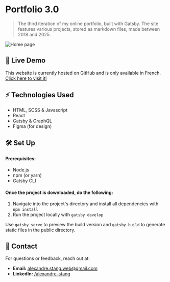 # Portfolio 3.0

> The third iteration of my online portfolio, built with Gatsby. The site features various projects, stored
> as markdown files, made between 2018 and 2025.


![Home page](/public/og-image.png)

## 🚀 Live Demo

This website is currently hosted on GitHub and is only available in French. [Click here to visit it!](https://alexandrestang.github.io/)

## ⚡ Technologies Used

- HTML, SCSS & Javascript
- React
- Gatsby & GraphQL
- Figma (for design)

## 🛠 Set Up

#### Prerequisites:

- Node.js
- npm (or yarn)
- Gatsby CLI

#### Once the project is downloaded, do the following:

1. Navigate into the project's directory and install all dependencies with `npm install`
2. Run the project locally with `gatsby develop`

Use `gatsby serve` to preview the build version and `gatsby build` to generate static files in the public directory.

## 📩 Contact

For questions or feedback, reach out at:

- **Email:** alexandre.stang.web@gmail.com
- **LinkedIn:** [/alexandre-stang](https://www.linkedin.com/in/alexandre-stang-163208a7/)